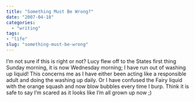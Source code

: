 ```yaml
---
title: "Something Must Be Wrong?"
date: "2007-04-18"
categories: 
  - "writing"
tags:
- "life"
slug: "something-must-be-wrong"
---
```


I’m not sure if this is right or not? Lucy flew off to the States first thing Sunday morning, it is now Wednesday morning; I have run out of washing up liquid! This concerns me as I have either been acting like a responsible adult and doing the washing up daily. Or I have confused the Fairy liquid with the orange squash and now blow bubbles every time I burp. Think it is safe to say I’m scared as it looks like I’m all grown up now ;)
